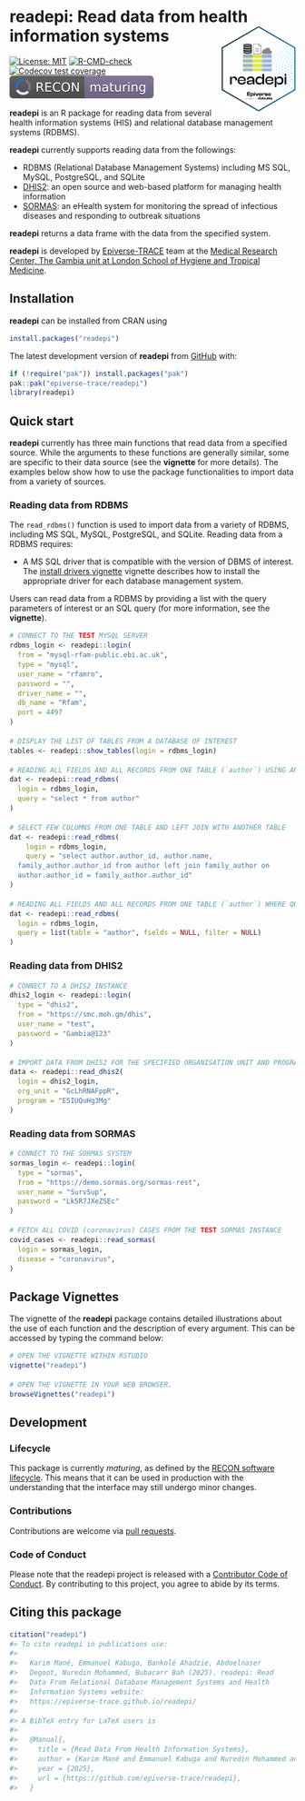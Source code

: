 
<!-- README.md is generated from README.Rmd. Please edit that file. -->

<!-- The code to render this README is stored in .github/workflows/render-readme.yaml -->

<!-- Variables marked with double curly braces will be transformed beforehand: -->

<!-- `packagename` is extracted from the DESCRIPTION file -->

<!-- `gh_repo` is extracted via a special environment variable in GitHub Actions -->

# readepi: Read data from health information systems <img src="man/figures/logo.svg" align="right" width="130"/>

<!-- badges: start -->

[![License:
MIT](https://img.shields.io/badge/License-MIT-yellow.svg)](https://opensource.org/license/mit)
[![R-CMD-check](https://github.com/epiverse-trace/readepi/actions/workflows/R-CMD-check.yaml/badge.svg)](https://github.com/epiverse-trace/readepi/actions/workflows/R-CMD-check.yaml)
[![Codecov test
coverage](https://codecov.io/gh/epiverse-trace/readepi/branch/main/graph/badge.svg)](https://app.codecov.io/gh/epiverse-trace/readepi?branch=main)
[![lifecycle-concept](https://raw.githubusercontent.com/reconverse/reconverse.github.io/master/images/badge-maturing.svg)](https://www.reconverse.org/lifecycle.html#concept)
<!-- badges: end -->

**readepi** is an R package for reading data from several health
information systems (HIS) and relational database management systems
(RDBMS).

**readepi** currently supports reading data from the followings:

- RDBMS (Relational Database Management Systems) including MS SQL,
  MySQL, PostgreSQL, and SQLite 
- [DHIS2](https://dhis2.org/about-2/): an open source and web-based
  platform for managing health information  
- [SORMAS](https://sormas.org/): an eHealth system for monitoring the
  spread of infectious diseases and responding to outbreak situations

**readepi** returns a data frame with the data from the specified
system.

**readepi** is developed by
[Epiverse-TRACE](https://data.org/initiatives/epiverse/) team at the
[Medical Research Center, The Gambia unit at London School of Hygiene
and Tropical
Medicine](https://www.lshtm.ac.uk/research/units/mrc-gambia).

## Installation

**readepi** can be installed from CRAN using

``` r
install.packages("readepi")
```

The latest development version of **readepi** from
[GitHub](https://github.com/epiverse-trace/readepi) with:

``` r
if (!require("pak")) install.packages("pak")
pak::pak("epiverse-trace/readepi")
library(readepi)
```

## Quick start

**readepi** currently has three main functions that read data from a
specified source. While the arguments to these functions are generally
similar, some are specific to their data source (see the **vignette**
for more details). The examples below show how to use the package
functionalities to import data from a variety of sources.

### Reading data from RDBMS

The `read_rdbms()` function is used to import data from a variety of
RDBMS, including MS SQL, MySQL, PostgreSQL, and SQLite. Reading data
from a RDBMS requires:

- A MS SQL driver that is compatible with the version of DBMS of
  interest. The [install drivers
  vignette](./vignettes/install_drivers.Rmd) vignette describes how to
  install the appropriate driver for each database management system.

Users can read data from a RDBMS by providing a list with the query
parameters of interest or an SQL query (for more information, see the
**vignette**).

``` r
# CONNECT TO THE TEST MYSQL SERVER
rdbms_login <- readepi::login(
  from = "mysql-rfam-public.ebi.ac.uk",
  type = "mysql",
  user_name = "rfamro",
  password = "",
  driver_name = "",
  db_name = "Rfam",
  port = 4497
)

# DISPLAY THE LIST OF TABLES FROM A DATABASE OF INTEREST
tables <- readepi::show_tables(login = rdbms_login)

# READING ALL FIELDS AND ALL RECORDS FROM ONE TABLE (`author`) USING AN SQL QUERY
dat <- readepi::read_rdbms(
  login = rdbms_login,
  query = "select * from author"
)

# SELECT FEW COLUMNS FROM ONE TABLE AND LEFT JOIN WITH ANOTHER TABLE
dat <- readepi::read_rdbms(
    login = rdbms_login,
    query = "select author.author_id, author.name,
  family_author.author_id from author left join family_author on
  author.author_id = family_author.author_id"
)

# READING ALL FIELDS AND ALL RECORDS FROM ONE TABLE (`author`) WHERE QUERY PARAMETERS ARE SPECIFIED AS A LIST
dat <- readepi::read_rdbms(
  login = rdbms_login,
  query = list(table = "author", fields = NULL, filter = NULL)
)
```

### Reading data from DHIS2

``` r
# CONNECT TO A DHIS2 INSTANCE
dhis2_login <- readepi::login(
  type = "dhis2",
  from = "https://smc.moh.gm/dhis",
  user_name = "test",
  password = "Gambia@123"
)

# IMPORT DATA FROM DHIS2 FOR THE SPECIFIED ORGANISATION UNIT AND PROGRAM IDs
data <- readepi::read_dhis2(
  login = dhis2_login,
  org_unit = "GcLhRNAFppR",
  program = "E5IUQuHg3Mg"
)
```

### Reading data from SORMAS

``` r
# CONNECT TO THE SORMAS SYSTEM
sormas_login <- readepi::login(
  type = "sormas",
  from = "https://demo.sormas.org/sormas-rest",
  user_name = "SurvSup",
  password = "Lk5R7JXeZSEc"
)

# FETCH ALL COVID (coronavirus) CASES FROM THE TEST SORMAS INSTANCE
covid_cases <- readepi::read_sormas(
  login = sormas_login,
  disease = "coronavirus",
)
```

## Package Vignettes

The vignette of the **readepi** package contains detailed illustrations
about the use of each function and the description of every argument.
This can be accessed by typing the command below:

``` r
# OPEN THE VIGNETTE WITHIN RSTUDIO
vignette("readepi")

# OPEN THE VIGNETTE IN YOUR WEB BROWSER.
browseVignettes("readepi")
```

## Development

### Lifecycle

This package is currently *maturing*, as defined by the [RECON software
lifecycle](https://www.reconverse.org/lifecycle.html). This means that
it can be used in production with the understanding that the interface
may still undergo minor changes.

### Contributions

Contributions are welcome via [pull
requests](https://github.com/epiverse-trace/readepi/pulls).

### Code of Conduct

Please note that the readepi project is released with a [Contributor
Code of
Conduct](https://github.com/epiverse-trace/.github/blob/main/CODE_OF_CONDUCT.md).
By contributing to this project, you agree to abide by its terms.

## Citing this package

``` r
citation("readepi")
#> To cite readepi in publications use:
#> 
#>   Karim Mané, Emmanuel Kabuga, Bankolé Ahadzie, Abdoelnaser
#>   Degoot, Nuredin Mohammed, Bubacarr Bah (2025). readepi: Read
#>   Data From Relational Database Management Systems and Health
#>   Information Systems website:
#>   https://epiverse-trace.github.io/readepi/
#> 
#> A BibTeX entry for LaTeX users is
#> 
#>   @Manual{,
#>     title = {Read Data From Health Information Systems},
#>     author = {Karim Mané and Emmanuel Kabuga and Nuredin Mohammed and Bubacarr Bah and Bankolé Ahadzie and Abdoelnaser Degoot},
#>     year = {2025},
#>     url = {https://github.com/epiverse-trace/readepi},
#>   }
```
